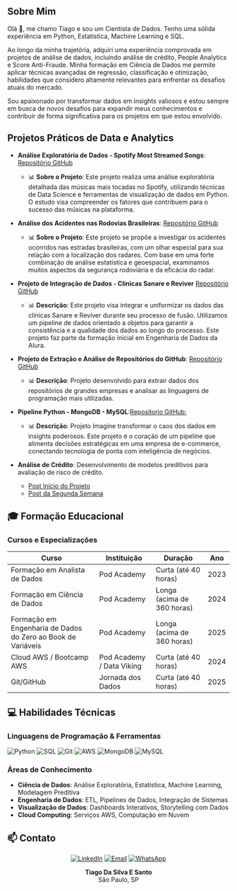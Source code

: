 ## Sobre Mim
Olá 👋, me chamo Tiago e sou um Cientista de Dados. Tenho uma sólida experiência em Python, Estatística, Machine Learning e SQL.

Ao longo da minha trajetória, adquiri uma experiência comprovada em projetos de análise de dados, incluindo análise de crédito, People Analytics e Score Anti-Fraude. Minha formação em Ciência de Dados me permite aplicar técnicas avançadas de regressão, classificação e otimização, habilidades que considero altamente relevantes para enfrentar os desafios atuais do mercado.

Sou apaixonado por transformar dados em insights valiosos e estou sempre em busca de novos desafios para expandir meus conhecimentos e contribuir de forma significativa para os projetos em que estou envolvido.

## Projetos Práticos de Data e Analytics
- **Análise Exploratória de Dados - Spotify Most Streamed Songs**: [Repositório GitHub](https://github.com/tmarsbr/data-analyst-project)
    - 📊 **Sobre o Projeto**: Este projeto realiza uma análise exploratória detalhada das músicas mais tocadas no Spotify, utilizando técnicas de Data Science e ferramentas de visualização de dados em Python. O estudo visa compreender os fatores que contribuem para o sucesso das músicas na plataforma.

- **Análise dos Acidentes nas Rodovias Brasileiras**: [Repositório GitHub](https://github.com/tmarsbr/analise-PRF-)
    - 📊 **Sobre o Projeto**: Este projeto se propõe a investigar os acidentes ocorridos nas estradas brasileiras, com um olhar especial para sua relação com a localização dos radares. Com base em uma forte combinação de análise estatística e geoespacial, examinamos muitos aspectos da segurança rodoviária e da eficácia do radar.

- **Projeto de Integração de Dados - Clínicas Sanare e Reviver** [Repositório GitHub](https://github.com/tmarsbr/projeto_pipeline)
    - 📊 **Descrição**: Este projeto visa integrar e uniformizar os dados das clínicas Sanare e Reviver durante seu processo de fusão. Utilizamos um pipeline de dados orientado a objetos para garantir a consistência e a qualidade dos dados ao longo do processo. Este projeto faz parte da formação inicial em Engenharia de Dados da Alura.

- **Projeto de Extração e Análise de Repositórios do GitHub**: [Repositório GitHub](https://github.com/tmarsbr/Projeto_api)
    - 📊 **Descrição**: Projeto desenvolvido para extrair dados dos repositórios de grandes empresas e analisar as linguagens de programação mais utilizadas.

- **Pipeline Python - MongoDB - MySQL**:[Repositorio GitHub:](https://github.com/tmarsbr/pipeline-python-mongo-mysql)
    - 📊 **Descrição**: Projeto Imagine transformar o caos dos dados em insights poderosos. Este projeto é o coração de um pipeline que alimenta decisões estratégicas em uma empresa de e-commerce, conectando tecnologia de ponta com inteligência de negócios.

- **Análise de Crédito**: Desenvolvimento de modelos preditivos para avaliação de risco de crédito.
  - [Post Início do Projeto](https://www.linkedin.com/pulse/an%C3%A1lise-de-cr%C3%A9dito-o-in%C3%ADcio-uma-nova-jornada-em-ci%C3%AAncia-tiago-silva-070zf/?trackingId=I%2FKtlovKdoNnHe6quw1mqA%3D%3D)
  - [Post da Segunda Semana](https://www.linkedin.com/in/tiagocientistadados/recent-activity/all/)

## 🎓 Formação Educacional

### Cursos e Especializações
| Curso | Instituição | Duração | Ano |
|-------|-------------|---------|-----|
| Formação em Analista de Dados | Pod Academy | Curta (até 40 horas) | 2023 |
| Formação em Ciência de Dados | Pod Academy | Longa (acima de 360 horas) | 2024 |
| Formação em Engenharia de Dados do Zero ao Book de Variáveis | Pod Academy | Longa (acima de 360 horas) | 2025 |
| Cloud AWS / Bootcamp AWS | Pod Academy / Data Viking | Curta (até 40 horas) | 2024 |
| Git/GitHub | Jornada dos Dados | Curta (até 40 horas) | 2025 |

## 💻 Habilidades Técnicas

### Linguagens de Programação & Ferramentas
![Python](https://img.shields.io/badge/Python-3776AB?style=for-the-badge&logo=python&logoColor=white)
![SQL](https://img.shields.io/badge/SQL-4479A1?style=for-the-badge&logo=mysql&logoColor=white)
![Git](https://img.shields.io/badge/Git-F05032?style=for-the-badge&logo=git&logoColor=white)
![AWS](https://img.shields.io/badge/AWS-232F3E?style=for-the-badge&logo=amazon-aws&logoColor=white)
![MongoDB](https://img.shields.io/badge/MongoDB-47A248?style=for-the-badge&logo=mongodb&logoColor=white)
![MySQL](https://img.shields.io/badge/MySQL-4479A1?style=for-the-badge&logo=mysql&logoColor=white)

### Áreas de Conhecimento
- **Ciência de Dados**: Análise Exploratória, Estatística, Machine Learning, Modelagem Preditiva
- **Engenharia de Dados**: ETL, Pipelines de Dados, Integração de Sistemas
- **Visualização de Dados**: Dashboards Interativos, Storytelling com Dados
- **Cloud Computing**: Serviços AWS, Computação em Nuvem

## 📫 Contato

<div align="center">

[![LinkedIn](https://img.shields.io/badge/LinkedIn-0077B5?style=for-the-badge&logo=linkedin&logoColor=white)](https://www.linkedin.com/in/tiagocientistadados)
[![Email](https://img.shields.io/badge/Email-D14836?style=for-the-badge&logo=gmail&logoColor=white)](mailto:tiagomars233@gmail.com)
[![WhatsApp](https://img.shields.io/badge/WhatsApp-25D366?style=for-the-badge&logo=whatsapp&logoColor=white)](https://wa.me/5511975429994)

**Tiago Da Silva E Santo**  
São Paulo, SP  
</div>

